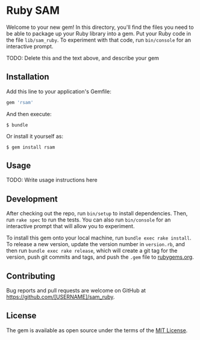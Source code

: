 # Ruby SAM

Welcome to your new gem! In this directory, you'll find the files you need to be able to package up your Ruby library into a gem. Put your Ruby code in the file `lib/sam_ruby`. To experiment with that code, run `bin/console` for an interactive prompt.

TODO: Delete this and the text above, and describe your gem

## Installation

Add this line to your application's Gemfile:

```ruby
gem 'rsam'
```

And then execute:

    $ bundle

Or install it yourself as:

    $ gem install rsam

## Usage

TODO: Write usage instructions here

## Development

After checking out the repo, run `bin/setup` to install dependencies. Then, run `rake spec` to run the tests. You can also run `bin/console` for an interactive prompt that will allow you to experiment.

To install this gem onto your local machine, run `bundle exec rake install`. To release a new version, update the version number in `version.rb`, and then run `bundle exec rake release`, which will create a git tag for the version, push git commits and tags, and push the `.gem` file to [rubygems.org](https://rubygems.org).

## Contributing

Bug reports and pull requests are welcome on GitHub at https://github.com/[USERNAME]/sam_ruby.

## License

The gem is available as open source under the terms of the [MIT License](https://opensource.org/licenses/MIT).
